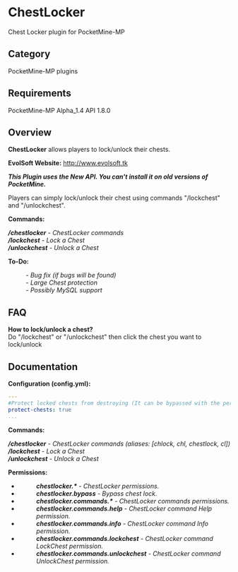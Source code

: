 # ChestLocker

Chest Locker plugin for PocketMine-MP

## Category

PocketMine-MP plugins

## Requirements

PocketMine-MP Alpha_1.4 API 1.8.0

## Overview

**ChestLocker** allows players to lock/unlock their chests.

**EvolSoft Website:** http://www.evolsoft.tk

***This Plugin uses the New API. You can't install it on old versions of PocketMine.***

Players can simply lock/unlock their chest using commands "/lockchest" and "/unlockchest".

**Commands:**

***/chestlocker*** *- ChestLocker commands*<br>
***/lockchest*** *- Lock a Chest*<br>
***/unlockchest*** *- Unlock a Chest*

**To-Do:**

<dd><i>- Bug fix (if bugs will be found)</i></dd>
<dd><i>- Large Chest protection</i></dd>
<dd><i>- Possibly MySQL support</i></dd>

## FAQ

**How to lock/unlock a chest?**
<br>
Do "/lockchest" or "/unlockchest" then click the chest you want to lock/unlock

## Documentation 

**Configuration (config.yml):**
```yaml
---
#Protect locked chests from destroying (It can be bypassed with the permission: chestlocker.bypass)
protect-chests: true
...
```

**Commands:**

***/chestlocker*** *- ChestLocker commands (aliases: [chlock, chl, chestlock, cl])*<br>
***/lockchest*** *- Lock a Chest*<br>
***/unlockchest*** *- Unlock a Chest*<br>

**Permissions:**

- <dd><i><b>chestlocker.*</b> - ChestLocker permissions.</i></dd>
- <dd><i><b>chestlocker.bypass</b> - Bypass chest lock.</i></dd>
- <dd><i><b>chestlocker.commands.*</b> - ChestLocker commands permissions.</i></dd>
- <dd><i><b>chestlocker.commands.help</b> - ChestLocker command Help permission.</i></dd>
- <dd><i><b>chestlocker.commands.info</b> - ChestLocker command Info permission.</i></dd>
- <dd><i><b>chestlocker.commands.lockchest</b> - ChestLocker command LockChest permission.</i></dd>
- <dd><i><b>chestlocker.commands.unlockchest</b> - ChestLocker command UnlockChest permission.</i></dd>
